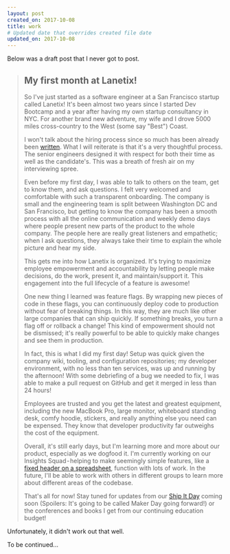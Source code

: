 ```yaml
---
layout: post
created_on: 2017-10-08
title: work
# Updated date that overrides created file date
updated_on: 2017-10-08
---
```


Below was a draft post that I never got to post. 

> ## My first month at Lanetix!
>
>So I've just started as a software engineer at a San Francisco startup called Lanetix! It's been almost two years since I started Dev Bootcamp and a year after having my own startup consultancy in NYC. For another brand new adventure, my wife and I drove 5000 miles cross-country to the West (some say "Best") Coast.
>
>I won't talk about the hiring process since so much has been already been [written](https://prod-dev.lanetix.com/the-engineer-hiring-process-lanetix-6c6ea0db741f). What I will reiterate is that it's a very thoughtful process. The senior engineers designed it with respect for both their time as well as the candidate's. This was a breath of fresh air on my interviewing spree.
>
>Even before my first day, I was able to talk to others on the team, get to know them, and ask questions. I felt very welcomed and comfortable with such a transparent onboarding. The company is small and the engineering team is split between Washington DC and San Francisco, but getting to know the company has been a smooth process with all the online communication and weekly demo days where people present new parts of the product to the whole company. The people here are really great listeners and empathetic; when I ask questions, they always take their time to explain the whole picture and hear my side.
>
>This gets me into how Lanetix is organized. It's trying to maximize employee empowerment and accountability by letting people make decisions, do the work, present it, and maintain/support it. This engagement into the full lifecycle of a feature is awesome!
>
>One new thing I learned was feature flags. By wrapping new pieces of code in these flags, you can continuously deploy code to production without fear of breaking things. In this way, they are much like other large companies that can ship quickly. If something breaks, you turn a flag off or rollback a change! This kind of empowerment should not be dismissed; it's really powerful to be able to quickly make changes and see them in production.
>
>In fact, this is what I did my first day! Setup was quick given the company wiki, tooling, and configuration repositories; my developer environment, with no less than ten services, was up and running by the afternoon! With some debriefing of a bug we needed to fix, I was able to make a pull request on GitHub and get it merged in less than 24 hours!
>
>Employees are trusted and you get the latest and greatest equipment, including the new MacBook Pro, large monitor, whiteboard standing desk, comfy hoodie, stickers, and really anything else you need can be expensed. They know that developer productivity far outweighs the cost of the equipment.
>
>Overall, it's still early days, but I'm learning more and more about our product, especially as we dogfood it. I'm currently working on our Insights Squad - helping to make seemingly simple features, like a [fixed header on a spreadsheet](/dependencies), function with lots of work. In the future, I'll be able to work with others in different groups to learn more about different areas of the codebase.
>
>That's all for now! Stay tuned for updates from our [Ship It Day](https://medium.com/@taygrave/shipit-day-how-lanetix-does-the-company-hackathon-3fc5b9497253) coming soon (Spoilers: It's going to be called Maker Day going forward!) or the conferences and books I get from our continuing education budget!

Unfortunately, it didn't work out that well. 

To be continued...
